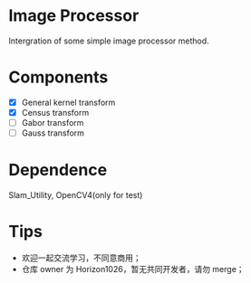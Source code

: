 # Image Processor
Intergration of some simple image processor method.

# Components
- [x] General kernel transform
- [x] Census transform
- [ ] Gabor transform
- [ ] Gauss transform

# Dependence
Slam_Utility, OpenCV4(only for test)

# Tips
- 欢迎一起交流学习，不同意商用；
- 仓库 owner 为 Horizon1026，暂无共同开发者，请勿 merge；
